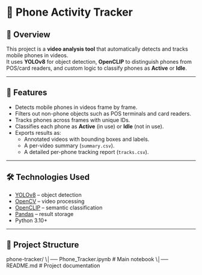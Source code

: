 # 📱 Phone Activity Tracker  

## 📌 Overview  
This project is a **video analysis tool** that automatically detects and tracks mobile phones in videos.  
It uses **YOLOv8** for object detection, **OpenCLIP** to distinguish phones from POS/card readers, and custom logic to classify phones as **Active** or **Idle**.  

---

## 🚀 Features  
- Detects mobile phones in videos frame by frame.  
- Filters out non-phone objects such as POS terminals and card readers.  
- Tracks phones across frames with unique IDs.  
- Classifies each phone as **Active** (in use) or **Idle** (not in use).  
- Exports results as:  
  - Annotated videos with bounding boxes and labels.  
  - A per-video summary (`summary.csv`).  
  - A detailed per-phone tracking report (`tracks.csv`).  

---

## 🛠️ Technologies Used  
- [YOLOv8](https://github.com/ultralytics/ultralytics) – object detection  
- [OpenCV](https://opencv.org/) – video processing  
- [OpenCLIP](https://github.com/mlfoundations/open_clip) – semantic classification  
- [Pandas](https://pandas.pydata.org/) – result storage  
- Python 3.10+  

---

## 📂 Project Structure 
phone-tracker/
\\│── Phone_Tracker.ipynb # Main notebook
\\│── README.md # Project documentation
